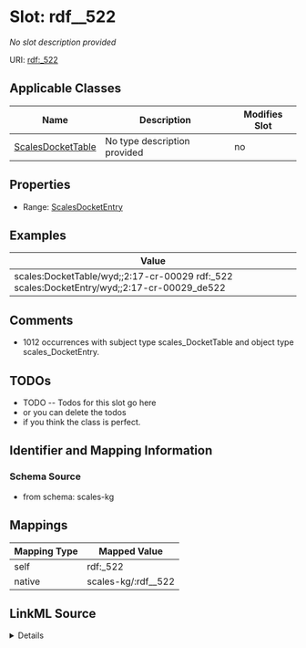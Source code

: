 

# Slot: rdf__522


_No slot description provided_





URI: [rdf:_522](http://www.w3.org/1999/02/22-rdf-syntax-ns#_522)



<!-- no inheritance hierarchy -->





## Applicable Classes

| Name | Description | Modifies Slot |
| --- | --- | --- |
| [ScalesDocketTable](../classes/ScalesDocketTable.md) | No type description provided |  no  |







## Properties

* Range: [ScalesDocketEntry](../classes/ScalesDocketEntry.md)






## Examples

| Value |
| --- |
| scales:DocketTable/wyd;;2:17-cr-00029 rdf:_522 scales:DocketEntry/wyd;;2:17-cr-00029_de522 |

## Comments

* 1012 occurrences with subject type scales_DocketTable and object type scales_DocketEntry.

## TODOs

* TODO -- Todos for this slot go here
* or you can delete the todos
* if you think the class is perfect.

## Identifier and Mapping Information







### Schema Source


* from schema: scales-kg




## Mappings

| Mapping Type | Mapped Value |
| ---  | ---  |
| self | rdf:_522 |
| native | scales-kg/:rdf__522 |




## LinkML Source

<details>
```yaml
name: rdf__522
description: No slot description provided
todos:
- TODO -- Todos for this slot go here
- or you can delete the todos
- if you think the class is perfect.
comments:
- 1012 occurrences with subject type scales_DocketTable and object type scales_DocketEntry.
examples:
- value: scales:DocketTable/wyd;;2:17-cr-00029 rdf:_522 scales:DocketEntry/wyd;;2:17-cr-00029_de522
from_schema: scales-kg
rank: 1000
slot_uri: rdf:_522
alias: rdf__522
domain_of:
- scales_DocketTable
range: scales_DocketEntry

```
</details>